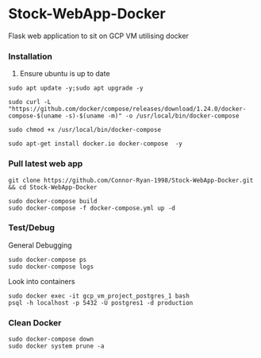 # Stock-WebApp-Docker
Flask web application to sit on GCP VM utilising docker 


### Installation

1. Ensure ubuntu is up to date
```
sudo apt update -y;sudo apt upgrade -y
```
```
sudo curl -L "https://github.com/docker/compose/releases/download/1.24.0/docker-compose-$(uname -s)-$(uname -m)" -o /usr/local/bin/docker-compose

sudo chmod +x /usr/local/bin/docker-compose
 
sudo apt-get install docker.io docker-compose  -y
```

### Pull latest web app

```
git clone https://github.com/Connor-Ryan-1998/Stock-WebApp-Docker.git && cd Stock-WebApp-Docker

sudo docker-compose build
sudo docker-compose -f docker-compose.yml up -d 
 ```

### Test/Debug

General Debugging

```
sudo docker-compose ps
sudo docker-compose logs
```

Look into containers

```
sudo docker exec -it gcp_vm_project_postgres_1 bash
psql -h localhost -p 5432 -U postgres1 -d production
 ```
### Clean Docker

```
sudo docker-compose down
sudo docker system prune -a 
```

